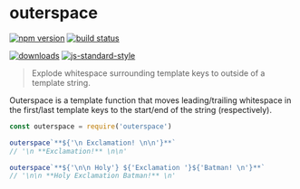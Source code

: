 # outerspace

[![npm version](https://img.shields.io/npm/v/outerspace.svg?style=flat-square)](https://npmjs.org/package/outerspace) [![build status](https://img.shields.io/travis/srilq/outerspace/latest.svg?style=flat-square)](https://travis-ci.org/srilq/outerspace)

[![downloads](https://img.shields.io/npm/dm/outerspace.svg?style=flat-square)](https://npmjs.org/package/outerspace) [![js-standard-style](https://img.shields.io/badge/code%20style-standard-brightgreen.svg?style=flat-square)](https://github.com/feross/standard)

> Explode whitespace surrounding template keys to outside of a template string.

Outerspace is a template function that moves leading/trailing whitespace in the
first/last template keys to the start/end of the string (respectively).

```js
const outerspace = require('outerspace')

outerspace`**${'\n Exclamation! \n\n'}**`
// '\n **Exclamation!** \n\n'

outerspace`**${'\n\n Holy'} ${'Exclamation '}${'Batman! \n'}**`
// '\n\n **Holy Exclamation Batman!** \n'
```

